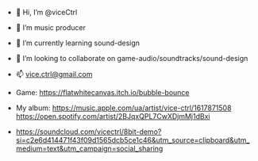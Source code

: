- 👋 Hi, I’m @viceCtrl
- 🎵 I’m music producer
- 🌱 I’m currently learning sound-design
- 💞️ I’m looking to collaborate on game-audio/soundtracks/sound-design
- 📫 vice.ctrl@gmail.com
- Game:      https://flatwhitecanvas.itch.io/bubble-bounce
- My album:  https://music.apple.com/ua/artist/vice-ctrl/1617871508
             https://open.spotify.com/artist/2BJqxQPL7CwXDjmMj1dBxi

- https://soundcloud.com/vicectrl/8bit-demo?si=c2e6d414471f43f09d1565dcb5ce1c46&utm_source=clipboard&utm_medium=text&utm_campaign=social_sharing

<!---
ViceCtrl/ViceCtrl is a ✨ special ✨ repository because its `README.md` (this file) appears on your GitHub profile.
You can click the Preview link to take a look at your changes.
--->
